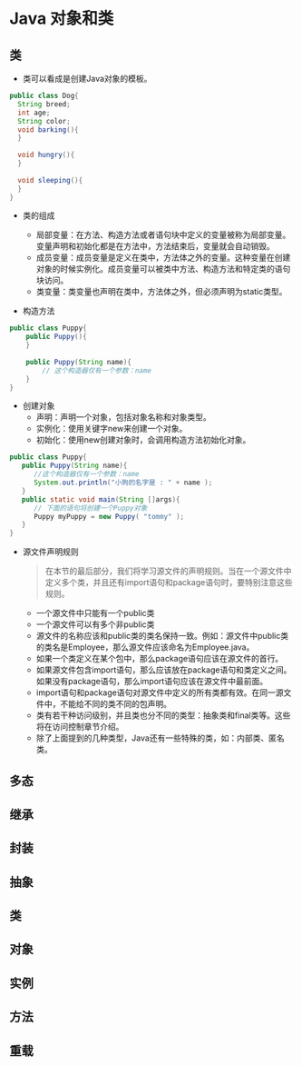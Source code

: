 # Java 对象和类

## 类

- 类可以看成是创建Java对象的模板。

```java
public class Dog{
  String breed;
  int age;
  String color;
  void barking(){
  }
 
  void hungry(){
  }
 
  void sleeping(){
  }
}
```

- 类的组成
  - 局部变量：在方法、构造方法或者语句块中定义的变量被称为局部变量。变量声明和初始化都是在方法中，方法结束后，变量就会自动销毁。
  - 成员变量：成员变量是定义在类中，方法体之外的变量。这种变量在创建对象的时候实例化。成员变量可以被类中方法、构造方法和特定类的语句块访问。
  - 类变量：类变量也声明在类中，方法体之外，但必须声明为static类型。

- 构造方法

```java
public class Puppy{
    public Puppy(){
    }
 
    public Puppy(String name){
        // 这个构造器仅有一个参数：name
    }
}
```

- 创建对象
  - 声明：声明一个对象，包括对象名称和对象类型。
  - 实例化：使用关键字new来创建一个对象。
  - 初始化：使用new创建对象时，会调用构造方法初始化对象。

```java
public class Puppy{
   public Puppy(String name){
      //这个构造器仅有一个参数：name
      System.out.println("小狗的名字是 : " + name ); 
   }
   public static void main(String []args){
      // 下面的语句将创建一个Puppy对象
      Puppy myPuppy = new Puppy( "tommy" );
   }
}
```

- 源文件声明规则

  >在本节的最后部分，我们将学习源文件的声明规则。当在一个源文件中定义多个类，并且还有import语句和package语句时，要特别注意这些规则。

  - 一个源文件中只能有一个public类
  - 一个源文件可以有多个非public类
  - 源文件的名称应该和public类的类名保持一致。例如：源文件中public类的类名是Employee，那么源文件应该命名为Employee.java。
  - 如果一个类定义在某个包中，那么package语句应该在源文件的首行。
  - 如果源文件包含import语句，那么应该放在package语句和类定义之间。如果没有package语句，那么import语句应该在源文件中最前面。
  - import语句和package语句对源文件中定义的所有类都有效。在同一源文件中，不能给不同的类不同的包声明。
  - 类有若干种访问级别，并且类也分不同的类型：抽象类和final类等。这些将在访问控制章节介绍。
  - 除了上面提到的几种类型，Java还有一些特殊的类，如：内部类、匿名类。
  
  
## 多态
## 继承
## 封装
## 抽象
## 类
## 对象
## 实例
## 方法
## 重载

